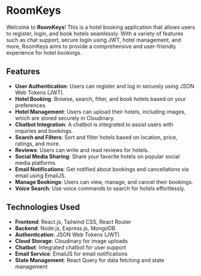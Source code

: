 # RoomKeys

Welcome to **RoomKeys**! This is a hotel booking application that allows users to register, login, and book hotels seamlessly. With a variety of features such as chat support, secure login using JWT, hotel management, and more, RoomKeys aims to provide a comprehensive and user-friendly experience for hotel bookings.

## Features

- **User Authentication**: Users can register and log in securely using JSON Web Tokens (JWT).
- **Hotel Booking**: Browse, search, filter, and book hotels based on your preferences.
- **Hotel Management**: Users can upload their hotels, including images, which are stored securely in Cloudinary.
- **Chatbot Integration**: A chatbot is integrated to assist users with inquiries and bookings.
- **Search and Filters**: Sort and filter hotels based on location, price, ratings, and more.
- **Reviews**: Users can write and read reviews for hotels.
- **Social Media Sharing**: Share your favorite hotels on popular social media platforms.
- **Email Notifications**: Get notified about bookings and cancellations via email using EmailJS.
- **Manage Bookings**: Users can view, manage, and cancel their bookings.
- **Voice Search**: Use voice commands to search for hotels effortlessly.

## Technologies Used

- **Frontend**: React.js, Tailwind CSS, React Router
- **Backend**: Node.js, Express.js, MongoDB
- **Authentication**: JSON Web Tokens (JWT)
- **Cloud Storage**: Cloudinary for image uploads
- **Chatbot**: Integrated chatbot for user support
- **Email Service**: EmailJS for email notifications
- **State Management**: React Query for data fetching and state management



